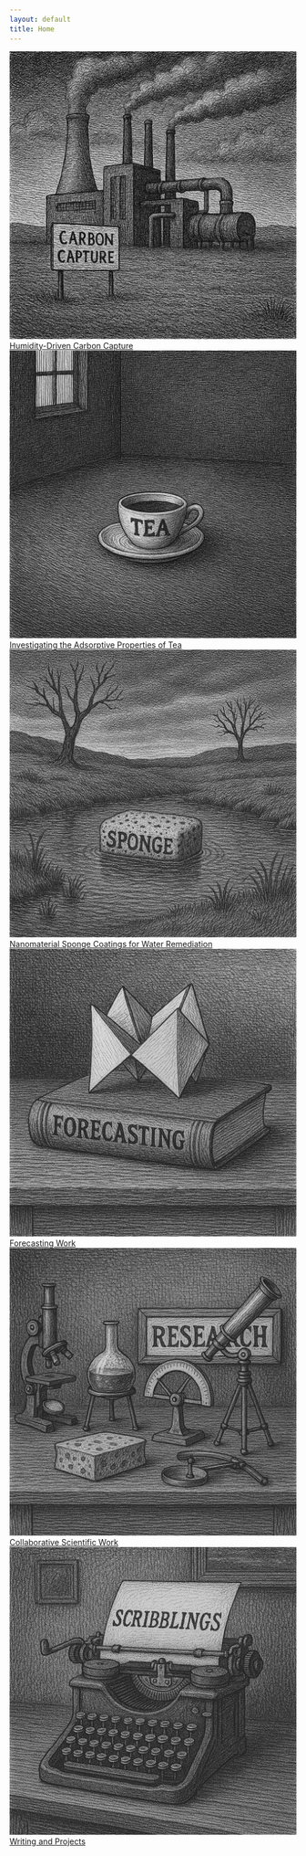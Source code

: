 ```yaml
---
layout: default
title: Home
---
```


<section class="image-grid">
  <a href="dac" aria-haspopup="true" aria-expanded="false">
    <img src="/assets/images/carbon.png" alt="DAC Image">
    <span>Humidity-Driven Carbon Capture</span>
  </a>    
  <a href="tea" aria-haspopup="true" aria-expanded="false">
    <img src="/assets/images/tea.png" alt="Tea Image">
    <span>Investigating the Adsorptive Properties of Tea</span>
  </a>
  <a href="sponge" aria-haspopup="true" aria-expanded="false">
    <img src="/assets/images/sponge.png" alt="Sponge Image">
    <span>Nanomaterial Sponge Coatings for Water Remediation</span>
  </a>
  <a href="forecasting" aria-haspopup="true" aria-expanded="false">
    <img src="/assets/images/forecasting.png" alt="Forecasting Image">
    <span>Forecasting Work</span>
  </a>
    <a href="collaborations" aria-haspopup="true" aria-expanded="false">
    <img src="/assets/images/research.png" alt="Collaborations Image">
    <span>Collaborative Scientific Work</span>
  </a>
    <a href="projects" aria-haspopup="true" aria-expanded="false">
    <img src="/assets/images/scribblings.png" alt="Projects Image">
    <span>Writing and Projects</span>
  </a>
</section>

